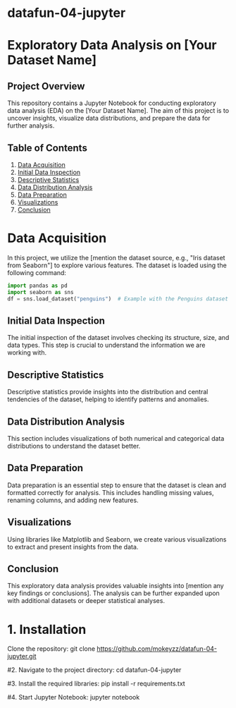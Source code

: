 # datafun-04-jupyter
# Exploratory Data Analysis on [Your Dataset Name]

## Project Overview

This repository contains a Jupyter Notebook for conducting exploratory data analysis (EDA) on the [Your Dataset Name]. The aim of this project is to uncover insights, visualize data distributions, and prepare the data for further analysis.

## Table of Contents

1. [Data Acquisition](#data-acquisition)
2. [Initial Data Inspection](#initial-data-inspection)
3. [Descriptive Statistics](#descriptive-statistics)
4. [Data Distribution Analysis](#data-distribution-analysis)
5. [Data Preparation](#data-preparation)
6. [Visualizations](#visualizations)
7. [Conclusion](#conclusion)

# Data Acquisition

In this project, we utilize the [mention the dataset source, e.g., "Iris dataset from Seaborn"] to explore various features. The dataset is loaded using the following command:

```python
import pandas as pd
import seaborn as sns
df = sns.load_dataset("penguins")  # Example with the Penguins dataset
```

## Initial Data Inspection

The initial inspection of the dataset involves checking its structure, size, and data types. This step is crucial to understand the information we are working with.

## Descriptive Statistics

Descriptive statistics provide insights into the distribution and central tendencies of the dataset, helping to identify patterns and anomalies.

## Data Distribution Analysis

This section includes visualizations of both numerical and categorical data distributions to understand the dataset better.

## Data Preparation

Data preparation is an essential step to ensure that the dataset is clean and formatted correctly for analysis. This includes handling missing values, renaming columns, and adding new features.

## Visualizations

Using libraries like Matplotlib and Seaborn, we create various visualizations to extract and present insights from the data.

## Conclusion

This exploratory data analysis provides valuable insights into [mention any key findings or conclusions]. The analysis can be further expanded upon with additional datasets or deeper statistical analyses.

# 1. Installation
Clone the repository:
git clone https://github.com/mokeyzz/datafun-04-jupyter.git

#2. Navigate to the project directory:
cd datafun-04-jupyter

#3. Install the required libraries:
pip install -r requirements.txt

#4. Start Jupyter Notebook:
jupyter notebook

